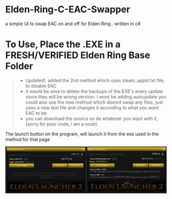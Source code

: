 # Elden-Ring-C-EAC-Swapper
a simple UI to swap EAC on and off for Elden Ring.. written in c#

# To Use, Place the .EXE in a FRESH/VERIFIED Elden Ring Base Folder

> - Updated!, added the 2nd method which uses steam_appid.txt file, to disable EAC
> - it would be wise to delete the backups of the EXE's every update since they will be wrong version- i wont be adding autoupdate
you could also use the new method which doesnt swap any files, just uses a new text file and changes it according to what you want EAC to be
> - you can download the source so do whatever you want with it, (sorry for poor code, i am a noob)

The launch button on the program, will launch it from the exe used in the method for that page

![Screenshot](screenshot.png)
